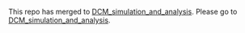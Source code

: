 This repo has merged to [DCM_simulation_and_analysis](https://github.com/leahwu/DCM_simulaiton_and_analysis). Please go to [DCM_simulation_and_analysis](https://github.com/leahwu/DCM_simulaiton_and_analysis).